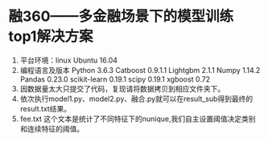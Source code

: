 
融360——多金融场景下的模型训练 top1解决方案
======================================

1)	平台环境：linux Ubuntu 16.04
2)	编程语言及版本
	Python 3.6.3
	Catboost 0.9.1.1
	Lightgbm 2.1.1
	Numpy 1.14.2
	Pandas 0.23.0
	scikit-learn 0.19.1
	scipy 0.19.1
	xgboost 0.72
3)  因数据量太大只提交了代码，复现请将数据拷贝到相应文件夹下。
4)  依次执行model1.py、model2.py、融合.py就可以在result_sub得到最终的result.txt结果。
5)  fee.txt 这个文本是统计了不同特征下的nunique,我们自主设置阈值决定类别和连续特征的阈值。
